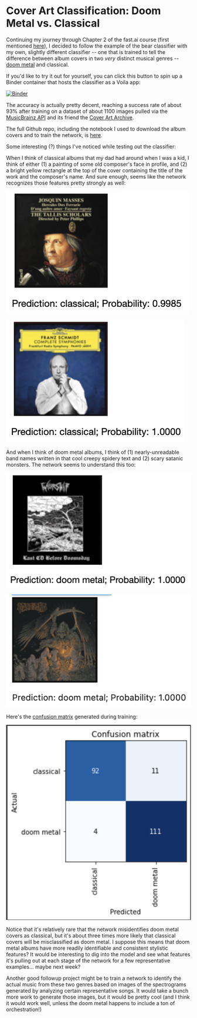 # Cover Art Classification: Doom Metal vs. Classical

Continuing my journey through Chapter 2 of the fast.ai course (first mentioned
[here](/2022/03/06/bear-classification.html)), I decided to follow the example
of the bear classifier with my own, slightly different classifier -- one that
is trained to tell the difference between album covers in two *very* distinct
musical genres -- [doom metal](https://en.wikipedia.org/wiki/Doom_metal) and classical.

If you'd like to try it out for yourself, you can click this button to spin up a
Binder container that hosts the classifier as a Voila app:

[![Binder](https://mybinder.org/badge_logo.svg)](https://mybinder.org/v2/gh/ulfmagnetics/cover-art-classifier/HEAD?urlpath=%2Fvoila%2Frender%2Fapp.ipynb)

The accuracy is actually pretty decent, reaching a success rate of about 93% after training
on a dataset of about 1100 images pulled via the [MusicBrainz API](https://musicbrainz.org/doc/MusicBrainz_API)
and its friend the [Cover Art Archive](https://coverartarchive.org/).

The full Github repo, including the notebook I used to download the album covers
and to train the network, is [here](https://github.com/ulfmagnetics/cover-art-classifier).

Some interesting (?) things I've noticed while testing out the classifier:

When I think of classical albums that my dad had around when I was a kid, I think of either
(1) a painting of some old composer's face in profile, and (2) a bright yellow rectangle
at the top of the cover containing the title of the work and the composer's name. And
sure enough, seems like the network recognizes those features pretty strongly as well:

![Classical - Strong Result #1](/images/2022-03-22/classical-results-1.png "Some old composer's face in profile, classified as 'classical' with a probability of 0.9985")

![Classical - Strong Result #2](/images/2022-03-22/classical-results-2.png "A bright yellow rectangle, classified as 'classical' with a probability of 1.0000")

And when I think of doom metal albums, I think of (1) nearly-unreadable band names written in that
cool creepy spidery text and (2) scary satanic monsters. The network seems to understand
this too:

![Doom Metal - Strong Result #1](/images/2022-03-22/doom-results-1.png "Cool creepy spider text, classified as 'doom metal' with a probability of 1.0000")

![Doom Metal - Strong Result #2](/images/2022-03-22/doom-results-2.png "Scary satanic monster, classified as 'doom metal' with a probability of 1.0000")

Here's the [confusion matrix](https://en.wikipedia.org/wiki/Confusion_matrix) generated during training:

![Confusion Matrix](/images/2022-03-22/confusion-matrix.png "Confusion matrix generated during training")

Notice that it's relatively rare that the network misidentifies doom metal covers as classical,
but it's about three times more likely that classical covers will be misclassified as doom metal.
I suppose this means that doom metal albums have more readily identifiable and consistent stylistic
features? It would be interesting to dig into the model and see what features it's pulling out at
each stage of the network for a few representative examples... maybe next week?

Another good followup project might be to train a network to identify the actual music from these
two genres based on images of the spectrograms generated by analyzing certain representative songs.
It would take a bunch more work to generate those images, but it would be pretty cool (and I think
it would work well, unless the doom metal happens to include a ton of orchestration!)
